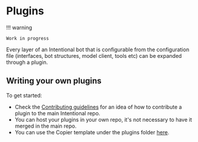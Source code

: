 # Plugins

!!! warning

    Work in progress

Every layer of an Intentional bot that is configurable from the configuration file (interfaces, bot structures, model client, tools etc) can be expanded through a plugin.

## Writing your own plugins

To get started:

- Check the [Contributing guidelines](/CONTRIBUTING.md) for an idea of how to contribute a plugin to the main Intentional repo.
- You can host your plugins in your own repo, it's not necessary to have it merged in the main repo.
- You can use the Copier template under the plugins folder [here](https://github.com/intentional-ai/intentional/tree/main/plugins/.template).
